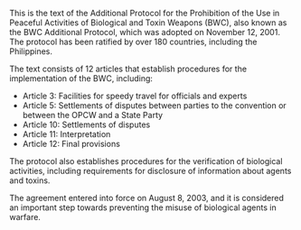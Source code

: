 This is the text of the Additional Protocol for the Prohibition of the Use in Peaceful Activities of Biological and Toxin Weapons (BWC), also known as the BWC Additional Protocol, which was adopted on November 12, 2001. The protocol has been ratified by over 180 countries, including the Philippines.

The text consists of 12 articles that establish procedures for the implementation of the BWC, including:

* Article 3: Facilities for speedy travel for officials and experts
* Article 5: Settlements of disputes between parties to the convention or between the OPCW and a State Party
* Article 10: Settlements of disputes
* Article 11: Interpretation
* Article 12: Final provisions

The protocol also establishes procedures for the verification of biological activities, including requirements for disclosure of information about agents and toxins.

The agreement entered into force on August 8, 2003, and it is considered an important step towards preventing the misuse of biological agents in warfare.
